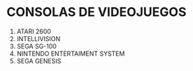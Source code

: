 # CONSOLAS DE VIDEOJUEGOS

1. ATARI 2600
2. INTELLIVISION
3. SEGA SG-100
4. NINTENDO ENTERTAIMENT SYSTEM
5. SEGA GENESIS